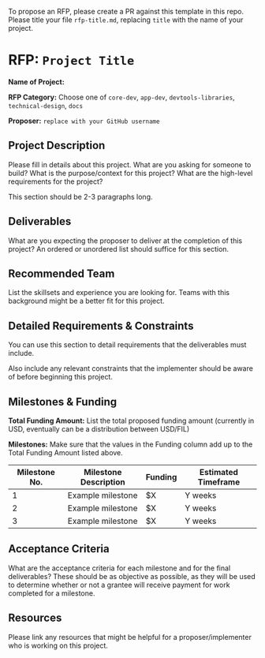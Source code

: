 To propose an RFP, please create a PR against this template in this repo. Please title your file `rfp-title.md`, replacing `title` with the name of your project.

# RFP: `Project Title`

**Name of Project:**

**RFP Category:** Choose one of `core-dev`, `app-dev`, `devtools-libraries`, `technical-design`, `docs`

**Proposer:** `replace with your GitHub username`

## Project Description

Please fill in details about this project. What are you asking for someone to build? What is the purpose/context for this project? What are the high-level requirements for the project?

This section should be 2-3 paragraphs long.

## Deliverables

What are you expecting the proposer to deliver at the completion of this project? An ordered or unordered list should suffice for this section.

## Recommended Team

List the skillsets and experience you are looking for. Teams with this background might be a better fit for this project.

## Detailed Requirements & Constraints

You can use this section to detail requirements that the deliverables must include.

Also include any relevant constraints that the implementer should be aware of before beginning this project.

## Milestones & Funding

**Total Funding Amount:** List the total proposed funding amount (currently in USD, eventually can be a distribution between USD/FIL)

**Milestones:** Make sure that the values in the Funding column add up to the Total Funding Amount listed above.

| Milestone No. | Milestone Description | Funding | Estimated Timeframe |
| --- | --- | --- | --- |
| 1 | Example milestone | $X | Y weeks |
| 2 | Example milestone | $X | Y weeks |
| 3 | Example milestone | $X | Y weeks |

## Acceptance Criteria

What are the acceptance criteria for each milestone and for the final deliverables? These should be as objective as possible, as they will be used to determine whether or not a grantee will receive payment for work completed for a milestone. 

## Resources

Please link any resources that might be helpful for a proposer/implementer who is working on this project.